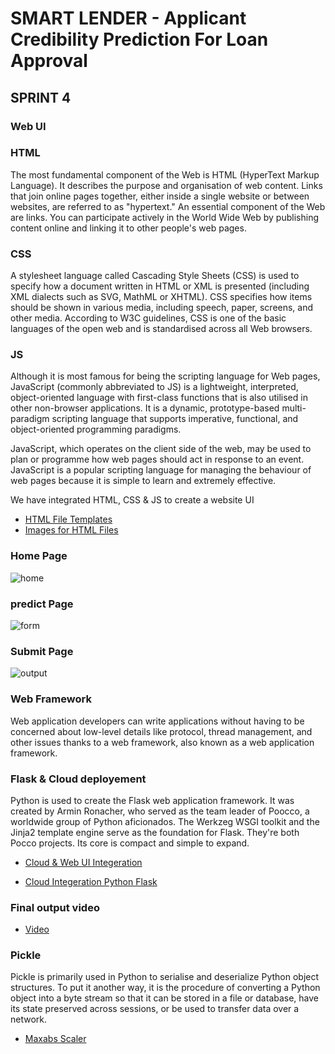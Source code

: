 # SMART LENDER - Applicant Credibility Prediction For Loan Approval

## SPRINT 4

### Web UI

### HTML

The most fundamental component of the Web is HTML (HyperText Markup Language). It describes the purpose and organisation of web content. Links that join online pages together, either inside a single website or between websites, are referred to as "hypertext." An essential component of the Web are links. You can participate actively in the World Wide Web by publishing content online and linking it to other people's web pages.

### CSS

A stylesheet language called Cascading Style Sheets (CSS) is used to specify how a document written in HTML or XML is presented (including XML dialects such as SVG, MathML or XHTML). CSS specifies how items should be shown in various media, including speech, paper, screens, and other media. According to W3C guidelines, CSS is one of the basic languages of the open web and is standardised across all Web browsers.

### JS

Although it is most famous for being the scripting language for Web pages, JavaScript (commonly abbreviated to JS) is a lightweight, interpreted, object-oriented language with first-class functions that is also utilised in other non-browser applications. It is a dynamic, prototype-based multi-paradigm scripting language that supports imperative, functional, and object-oriented programming paradigms.

JavaScript, which operates on the client side of the web, may be used to plan or programme how web pages should act in response to an event. JavaScript is a popular scripting language for managing the behaviour of web pages because it is simple to learn and extremely effective.

We have integrated HTML, CSS & JS to create a website UI

- [HTML File Templates](https://github.com/IBM-EPBL/IBM-Project-43797-1660719685/tree/main/Project%20Development%20Phase/Sprint%204/templates)
- [Images for HTML Files](https://github.com/IBM-EPBL/IBM-Project-43797-1660719685/tree/main/Project%20Development%20Phase/Sprint%204/static)

### Home Page

![home](https://user-images.githubusercontent.com/69145979/201479740-b1c9d0fd-9dca-48f8-9620-df1e0c8547ca.jpg)

### predict Page

![form](https://user-images.githubusercontent.com/69145979/201479750-664076e9-824c-492a-9743-4ab56f8503c1.jpg)

### Submit Page

![output](https://user-images.githubusercontent.com/69145979/201479754-6a1a78df-898e-4148-86a5-19226692c0f5.jpg)

### Web Framework

Web application developers can write applications without having to be concerned about low-level details like protocol, thread management, and other issues thanks to a web framework, also known as a web application framework.

### Flask & Cloud deployement
 
Python is used to create the Flask web application framework. It was created by Armin Ronacher, who served as the team leader of Poocco, a worldwide group of Python aficionados. The Werkzeg WSGI toolkit and the Jinja2 template engine serve as the foundation for Flask. They're both Pocco projects. Its core is compact and simple to expand.

- [Cloud & Web UI Integeration](https://github.com/IBM-EPBL/IBM-Project-43797-1660719685/blob/main/Project%20Development%20Phase/Sprint%204/ibm_app.py)

- [Cloud Integeration Python Flask](https://github.com/IBM-EPBL/IBM-Project-43797-1660719685/blob/main/Project%20Development%20Phase/Sprint%204/Model_building_SL.ipynb)

### Final output video

- [Video](https://youtu.be/MKbriqtOxZM)

### Pickle

Pickle is primarily used in Python to serialise and deserialize Python object structures. To put it another way, it is the procedure of converting a Python object into a byte stream so that it can be stored in a file or database, have its state preserved across sessions, or be used to transfer data over a network.

- [Maxabs Scaler](https://github.com/IBM-EPBL/IBM-Project-43797-1660719685/blob/main/Project%20Development%20Phase/Sprint%203/scale.pkl)

